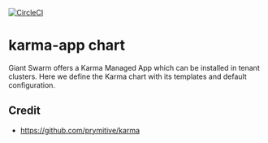 [![CircleCI](https://circleci.com/gh/giantswarm/karma-app.svg?style=shield)](https://circleci.com/gh/giantswarm/karma-app)

# karma-app chart

Giant Swarm offers a Karma Managed App which can be installed in tenant clusters.
Here we define the Karma chart with its templates and default configuration.

## Credit

* https://github.com/prymitive/karma
